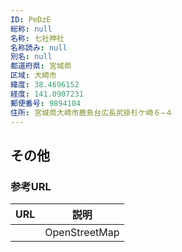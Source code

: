 ```yaml
---
ID: PeDzE
総称: null
名称: 七社神社
名称読み: null
別名: null
都道府県: 宮城県
区域: 大崎市
緯度: 38.4696152
経度: 141.0907231
郵便番号: 9894104
住所: 宮城県大崎市鹿島台広長尻掛杉ケ崎６−４
---
```


## その他

### 参考URL

| URL | 説明          |
| --- | ------------- |
|     | OpenStreetMap |
